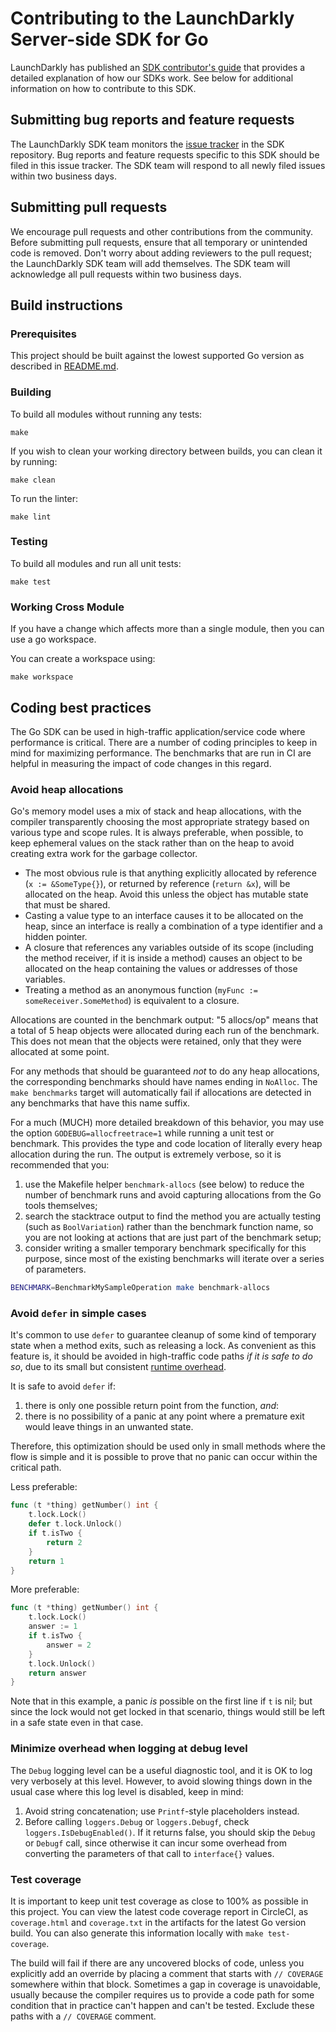 # Contributing to the LaunchDarkly Server-side SDK for Go

LaunchDarkly has published an [SDK contributor's guide](https://docs.launchdarkly.com/sdk/concepts/contributors-guide) that provides a detailed explanation of how our SDKs work. See below for additional information on how to contribute to this SDK.

## Submitting bug reports and feature requests

The LaunchDarkly SDK team monitors the [issue tracker](https://github.com/launchdarkly/go-server-sdk/issues) in the SDK repository. Bug reports and feature requests specific to this SDK should be filed in this issue tracker. The SDK team will respond to all newly filed issues within two business days.

## Submitting pull requests

We encourage pull requests and other contributions from the community. Before submitting pull requests, ensure that all temporary or unintended code is removed. Don't worry about adding reviewers to the pull request; the LaunchDarkly SDK team will add themselves. The SDK team will acknowledge all pull requests within two business days.

## Build instructions

### Prerequisites

This project should be built against the lowest supported Go version as described in [README.md](./README.md).

### Building

To build all modules without running any tests:
```shell
make
```

If you wish to clean your working directory between builds, you can clean it by running:
```shell
make clean
```

To run the linter:
```shell
make lint
```

### Testing

To build all modules and run all unit tests:
```shell
make test
```

### Working Cross Module

If you have a change which affects more than a single module, then you can use a go workspace.

You can create a workspace using:
```shell
make workspace
```

## Coding best practices

The Go SDK can be used in high-traffic application/service code where performance is critical. There are a number of coding principles to keep in mind for maximizing performance. The benchmarks that are run in CI are helpful in measuring the impact of code changes in this regard.

### Avoid heap allocations

Go's memory model uses a mix of stack and heap allocations, with the compiler transparently choosing the most appropriate strategy based on various type and scope rules. It is always preferable, when possible, to keep ephemeral values on the stack rather than on the heap to avoid creating extra work for the garbage collector.

- The most obvious rule is that anything explicitly allocated by reference (`x := &SomeType{}`), or returned by reference (`return &x`), will be allocated on the heap. Avoid this unless the object has mutable state that must be shared.
- Casting a value type to an interface causes it to be allocated on the heap, since an interface is really a combination of a type identifier and a hidden pointer.
- A closure that references any variables outside of its scope (including the method receiver, if it is inside a method) causes an object to be allocated on the heap containing the values or addresses of those variables.
- Treating a method as an anonymous function (`myFunc := someReceiver.SomeMethod`) is equivalent to a closure.

Allocations are counted in the benchmark output: "5 allocs/op" means that a total of 5 heap objects were allocated during each run of the benchmark. This does not mean that the objects were retained, only that they were allocated at some point.

For any methods that should be guaranteed _not_ to do any heap allocations, the corresponding benchmarks should have names ending in `NoAlloc`. The `make benchmarks` target will automatically fail if allocations are detected in any benchmarks that have this name suffix.

For a much (MUCH) more detailed breakdown of this behavior, you may use the option `GODEBUG=allocfreetrace=1` while running a unit test or benchmark. This provides the type and code location of literally every heap allocation during the run. The output is extremely verbose, so it is recommended that you:

1. use the Makefile helper `benchmark-allocs` (see below) to reduce the number of benchmark runs and avoid capturing allocations from the Go tools themselves;
2. search the stacktrace output to find the method you are actually testing (such as `BoolVariation`) rather than the benchmark function name, so you are not looking at actions that are just part of the benchmark setup;
3. consider writing a smaller temporary benchmark specifically for this purpose, since most of the existing benchmarks will iterate over a series of parameters.

```bash
BENCHMARK=BenchmarkMySampleOperation make benchmark-allocs
```

### Avoid `defer` in simple cases

It's common to use `defer` to guarantee cleanup of some kind of temporary state when a method exits, such as releasing a lock. As convenient as this feature is, it should be avoided in high-traffic code paths _if it is safe to do so_, due to its small but consistent [runtime overhead](https://medium.com/i0exception/runtime-overhead-of-using-defer-in-go-7140d5c40e32).

It is safe to avoid `defer` if:

1. there is only one possible return point from the function, _and_:
2. there is no possibility of a panic at any point where a premature exit would leave things in an unwanted state.

Therefore, this optimization should be used only in small methods where the flow is simple and it is possible to prove that no panic can occur within the critical path.

Less preferable:

```go
func (t *thing) getNumber() int {
    t.lock.Lock()
    defer t.lock.Unlock()
    if t.isTwo {
        return 2
    }
    return 1
}
```

More preferable:

```go
func (t *thing) getNumber() int {
    t.lock.Lock()
    answer := 1
    if t.isTwo {
        answer = 2
    }
    t.lock.Unlock()
    return answer
}
```

Note that in this example, a panic _is_ possible on the first line if `t` is nil; but since the lock would not get locked in that scenario, things would still be left in a safe state even in that case.

### Minimize overhead when logging at debug level

The `Debug` logging level can be a useful diagnostic tool, and it is OK to log very verbosely at this level. However, to avoid slowing things down in the usual case where this log level is disabled, keep in mind:

1. Avoid string concatenation; use `Printf`-style placeholders instead.
2. Before calling `loggers.Debug` or `loggers.Debugf`, check `loggers.IsDebugEnabled()`. If it returns false, you should skip the `Debug` or `Debugf` call, since otherwise it can incur some overhead from converting the parameters of that call to `interface{}` values.

### Test coverage

It is important to keep unit test coverage as close to 100% as possible in this project. You can view the latest code coverage report in CircleCI, as `coverage.html` and `coverage.txt` in the artifacts for the latest Go version build. You can also generate this information locally with `make test-coverage`.

The build will fail if there are any uncovered blocks of code, unless you explicitly add an override by placing a comment that starts with `// COVERAGE` somewhere within that block. Sometimes a gap in coverage is unavoidable, usually because the compiler requires us to provide a code path for some condition that in practice can't happen and can't be tested. Exclude these paths with a `// COVERAGE` comment.
